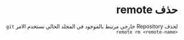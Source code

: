 # <div dir=rtl>حذف remote</div>


<div  dir=rtl>
لحذف Repository خارجي مرتبط بالموجود في المجلد الحالي نستخدم الامر <code dir=ltr>git remote rm &ltremote-name&gt </code>
</div>